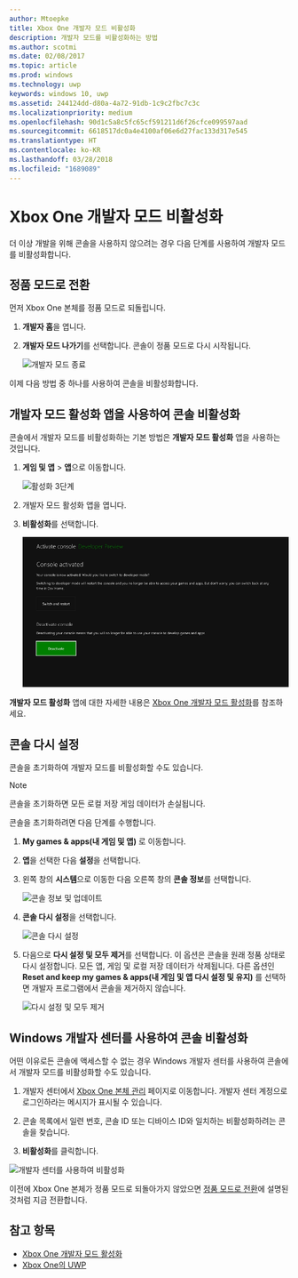 ```yaml
---
author: Mtoepke
title: Xbox One 개발자 모드 비활성화
description: 개발자 모드를 비활성화하는 방법
ms.author: scotmi
ms.date: 02/08/2017
ms.topic: article
ms.prod: windows
ms.technology: uwp
keywords: windows 10, uwp
ms.assetid: 244124dd-d80a-4a72-91db-1c9c2fbc7c3c
ms.localizationpriority: medium
ms.openlocfilehash: 90d1c5a8c5fc65cf591211d6f26cfce099597aad
ms.sourcegitcommit: 6618517dc0a4e4100af06e6d27fac133d317e545
ms.translationtype: HT
ms.contentlocale: ko-KR
ms.lasthandoff: 03/28/2018
ms.locfileid: "1689089"
---
```

# <a name="xbox-one-developer-mode-deactivation"></a>Xbox One 개발자 모드 비활성화

더 이상 개발을 위해 콘솔을 사용하지 않으려는 경우 다음 단계를 사용하여 개발자 모드를 비활성화합니다.

## <a name="switch-to-retail-mode"></a>정품 모드로 전환

먼저 Xbox One 본체를 정품 모드로 되돌립니다.

1. **개발자 홈**을 엽니다.

2. **개발자 모드 나가기**를 선택합니다.  콘솔이 정품 모드로 다시 시작됩니다.  

   ![개발자 모드 종료](images/devkit-deactivation-1.png)

이제 다음 방법 중 하나를 사용하여 콘솔을 비활성화합니다.

## <a name="deactivate-your-console-using-the-dev-mode-activation-app"></a>개발자 모드 활성화 앱을 사용하여 콘솔 비활성화

콘솔에서 개발자 모드를 비활성화하는 기본 방법은 **개발자 모드 활성화** 앱을 사용하는 것입니다. 

1. **게임 및 앱** > **앱**으로 이동합니다.
  
   ![활성화 3단계](images/devkit-deactivation-5.png)    
   
2.  개발자 모드 활성화 앱을 엽니다.

3.  **비활성화**를 선택합니다.
  
    ![콘솔 비활성화](images/deactivation-app.png)

**개발자 모드 활성화** 앱에 대한 자세한 내용은 [Xbox One 개발자 모드 활성화](devkit-activation.md)를 참조하세요. 

## <a name="reset-your-console"></a>콘솔 다시 설정

콘솔을 초기화하여 개발자 모드를 비활성화할 수도 있습니다.  

> [!NOTE]
> 콘솔을 초기화하면 모든 로컬 저장 게임 데이터가 손실됩니다.

콘솔을 초기화하려면 다음 단계를 수행합니다.

1.  **My games &amp; apps(내 게임 및 앱)** 로 이동합니다.

2.  **앱**을 선택한 다음 **설정**을 선택합니다.

3.  왼쪽 창의 **시스템**으로 이동한 다음 오른쪽 창의 **콘솔 정보**를 선택합니다.   
   
    ![콘솔 정보 및 업데이트](images/devkit-deactivation-2.png)  
    
4.  **콘솔 다시 설정**을 선택합니다.
    
    ![콘솔 다시 설정](images/devkit-deactivation-3.png)
    
5.  다음으로 **다시 설정 및 모두 제거**를 선택합니다. 이 옵션은 콘솔을 원래 정품 상태로 다시 설정합니다.  모든 앱, 게임 및 로컬 저장 데이터가 삭제됩니다. 다른 옵션인 **Reset and keep my games &amp; apps(내 게임 및 앱 다시 설정 및 유지)** 를 선택하면 개발자 프로그램에서 콘솔을 제거하지 않습니다.  
   
    ![다시 설정 및 모두 제거](images/devkit-deactivation-4.png)

## <a name="deactivate-your-console-using-windows-dev-center"></a>Windows 개발자 센터를 사용하여 콘솔 비활성화

어떤 이유로든 콘솔에 액세스할 수 없는 경우 Windows 개발자 센터를 사용하여 콘솔에서 개발자 모드를 비활성화할 수도 있습니다.

1. 개발자 센터에서 [Xbox One 본체 관리](https://developer.microsoft.com/xboxdevices) 페이지로 이동합니다. 개발자 센터 계정으로 로그인하라는 메시지가 표시될 수 있습니다.

2. 콘솔 목록에서 일련 번호, 콘솔 ID 또는 디바이스 ID와 일치하는 비활성화하려는 콘솔을 찾습니다.  

3. **비활성화**를 클릭합니다.  
  
![개발자 센터를 사용하여 비활성화](images/devkit-deactivation-6.png)

이전에 Xbox One 본체가 정품 모드로 되돌아가지 않았으면 [정품 모드로 전환](#switch-to-retail-mode)에 설명된 것처럼 지금 전환합니다.

## <a name="see-also"></a>참고 항목
- [Xbox One 개발자 모드 활성화](devkit-activation.md)
- [Xbox One의 UWP](index.md)

